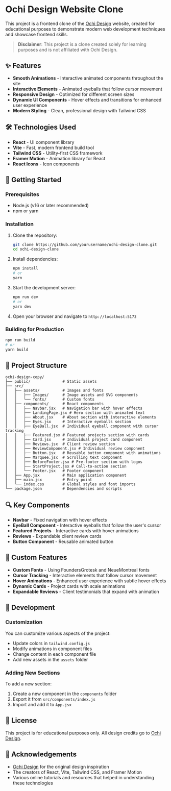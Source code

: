 # Ochi Design Website Clone

This project is a frontend clone of the [Ochi Design](https://ochi-design-copy.vercel.app/) website, created for educational purposes to demonstrate modern web development techniques and showcase frontend skills.

> **Disclaimer**: This project is a clone created solely for learning purposes and is not affiliated with Ochi Design.

## ✨ Features

- **Smooth Animations** - Interactive animated components throughout the site
- **Interactive Elements** - Animated eyeballs that follow cursor movement
- **Responsive Design** - Optimized for different screen sizes
- **Dynamic UI Components** - Hover effects and transitions for enhanced user experience
- **Modern Styling** - Clean, professional design with Tailwind CSS

## 🛠️ Technologies Used

- **React** - UI component library
- **Vite** - Fast, modern frontend build tool
- **Tailwind CSS** - Utility-first CSS framework
- **Framer Motion** - Animation library for React
- **React Icons** - Icon components

## 🚀 Getting Started

### Prerequisites

- Node.js (v16 or later recommended)
- npm or yarn

### Installation

1. Clone the repository:

   ```bash
   git clone https://github.com/yourusername/ochi-design-clone.git
   cd ochi-design-clone
   ```

2. Install dependencies:

   ```bash
   npm install
   # or
   yarn
   ```

3. Start the development server:

   ```bash
   npm run dev
   # or
   yarn dev
   ```

4. Open your browser and navigate to `http://localhost:5173`

### Building for Production

```bash
npm run build
# or
yarn build
```

## 📂 Project Structure

```
ochi-design-copy/
├── public/              # Static assets
├── src/
│   ├── assets/          # Images and fonts
│   │   ├── Images/      # Image assets and SVG components
│   │   └── fonts/       # Custom fonts
│   ├── components/      # React components
│   │   ├── Navbar.jsx   # Navigation bar with hover effects
│   │   ├── LandingPage.jsx # Hero section with animated text
│   │   ├── About.jsx    # About section with interactive elements
│   │   ├── Eyes.jsx     # Interactive eyeballs section
│   │   ├── EyeBall.jsx  # Individual eyeball component with cursor tracking
│   │   ├── Featured.jsx # Featured projects section with cards
│   │   ├── Card.jsx     # Individual project card component
│   │   ├── Reviews.jsx  # Client review section
│   │   ├── ReviewComponent.jsx # Individual review component
│   │   ├── Button.jsx   # Reusable button component with animations
│   │   ├── Marquee.jsx  # Scrolling text component
│   │   ├── BeforeFooter.jsx # Pre-footer section with logos
│   │   ├── StartProject.jsx # Call-to-action section
│   │   └── Footer.jsx   # Footer component
│   ├── App.jsx          # Main application component
│   ├── main.jsx         # Entry point
│   └── index.css        # Global styles and font imports
└── package.json         # Dependencies and scripts
```

## 🔍 Key Components

- **Navbar** - Fixed navigation with hover effects
- **EyeBall Component** - Interactive eyeballs that follow the user's cursor
- **Featured Projects** - Interactive cards with hover animations
- **Reviews** - Expandable client review cards
- **Button Component** - Reusable animated button

## 🎨 Custom Features

- **Custom Fonts** - Using FoundersGrotesk and NeueMontreal fonts
- **Cursor Tracking** - Interactive elements that follow cursor movement
- **Hover Animations** - Enhanced user experience with subtle hover effects
- **Dynamic Cards** - Project cards with scale animations
- **Expandable Reviews** - Client testimonials that expand with animation

## 🧪 Development

### Customization

You can customize various aspects of the project:

- Update colors in `tailwind.config.js`
- Modify animations in component files
- Change content in each component file
- Add new assets in the `assets` folder

### Adding New Sections

To add a new section:

1. Create a new component in the `components` folder
2. Export it from `src/components/index.js`
3. Import and add it to `App.jsx`

## 📝 License

This project is for educational purposes only. All design credits go to [Ochi Design](https://ochi.design/).

## 🙏 Acknowledgements

- [Ochi Design](https://ochi.design/) for the original design inspiration
- The creators of React, Vite, Tailwind CSS, and Framer Motion
- Various online tutorials and resources that helped in understanding these technologies
